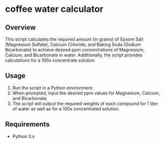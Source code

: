 # coffee water calculator

## Overview
This script calculates the required amount (in grams) of Epsom Salt (Magnesium Sulfate), Calcium Chloride, and Baking Soda (Sodium Bicarbonate) to achieve desired ppm concentrations of Magnesium, Calcium, and Bicarbonate in water. Additionally, the script provides calculations for a 100x concentrate solution.

## Usage
1. Run the script in a Python environment.
2. When prompted, input the desired ppm values for Magnesium, Calcium, and Bicarbonate.
3. The script will output the required weights of each compound for 1 liter of water as well as for a 100x concentrated solution.

## Requirements
- Python 3.x
